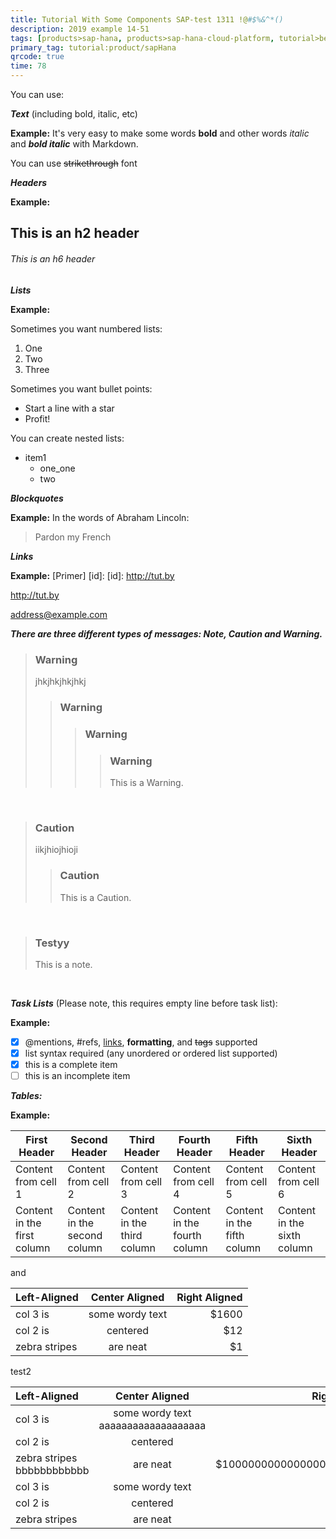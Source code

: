 ```yaml
---
title: Tutorial With Some Components SAP-test 1311 !@#$%&^*()
description: 2019 example 14-51
tags: [products>sap-hana, products>sap-hana-cloud-platform, tutorial>beginner]
primary_tag: tutorial:product/sapHana
qrcode: true
time: 78
---
```



You can use:



***Text*** (including bold, italic, etc)

  **Example:** 
It's very easy to make some words **bold** and other words *italic* and ***bold italic*** with Markdown.

You can use ~~strikethrough~~ font

***Headers***

  **Example:** 
## This is an h2 header 
###### This is an h6 header

***Lists***

  **Example:** 
  
Sometimes you want numbered lists:

1. One
2. Two 
3. Three

Sometimes you want bullet points:

* Start a line with a star
* Profit!

You can create nested lists: 

* item1
    * one_one
    * two

***Blockquotes***

  **Example:** 
In the words of Abraham Lincoln:
> Pardon my French

***Links***

  **Example:** 
[Primer] [id]:
[id]: http://tut.by

<http://tut.by>

<address@example.com>

***There are three different types of messages: Note, Caution and Warning.***

>### Warning
>jhkjhkjhkjhkj
>>### Warning
>>>### Warning
>>>>### Warning
>>>>This is a Warning. 

&nbsp;

>### Caution
>iikjhiojhioji
>>### Caution
>>This is a Caution. 

&nbsp;

>### Testyy
>This is a note. 

&nbsp;


***Task Lists*** (Please note, this requires empty line before task list):

  **Example:** 
  
- [x] @mentions, #refs, [links](), **formatting**, and ~~tags~~ supported
- [x] list syntax required (any unordered or ordered list supported)
- [x] this is a complete item
- [ ] this is an incomplete item

***Tables:***

  **Example:** 

First Header | Second Header | Third Header | Fourth Header | Fifth Header | Sixth Header
------------ | ------------- | ------------ | ------------- | -------------| -------------
Content from cell 1 | Content from cell 2 | Content from cell 3 | Content from cell 4 | Content from cell 5 | Content from cell 6
Content in the first column | Content in the second column | Content in the third column | Content in the fourth column | Content in the fifth column | Content in the sixth column


and

| Left-Aligned      | Center Aligned      | Right Aligned     |
| :---------------- |:-------------------:| -----------------:|
| col 3 is          | some wordy text     | $1600             |
| col 2 is          | centered            |$12                |
| zebra stripes     | are neat            |$1                 |


test2

| Left-Aligned      | Center Aligned      | Right Aligned     |
| :---------------- |:-------------------:| -----------------:|
| col 3 is          | some wordy text aaaaaaaaaaaaaaaaaaa    | $1600             |
| col 2 is          | centered            |$12                |
| zebra stripes  bbbbbbbbbbbb  | are neat            |$100000000000000000000000                 |
| col 3 is          | some wordy text     | $1600             |
| col 2 is          | centered            |$12                |
| zebra stripes     | are neat            |$1                 |

